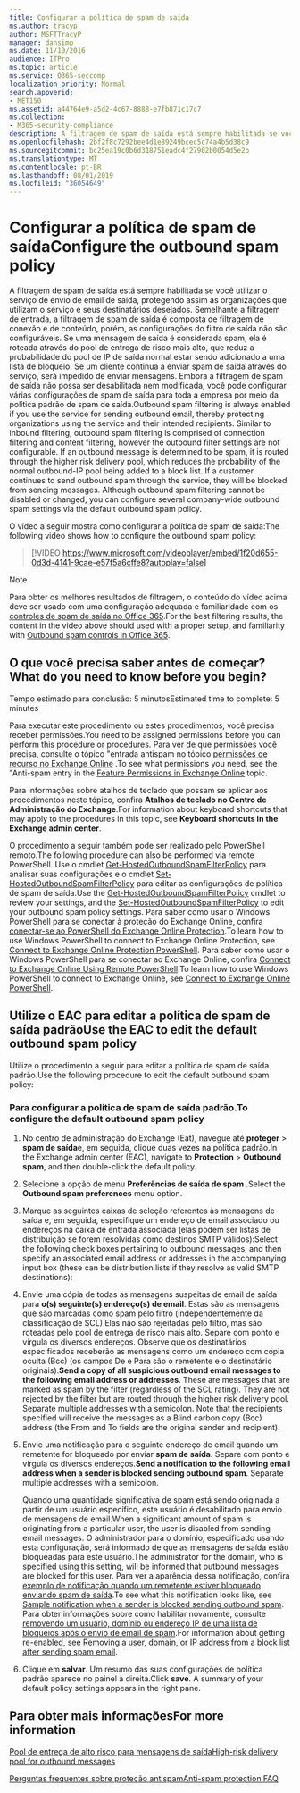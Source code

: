 ```yaml
---
title: Configurar a política de spam de saída
ms.author: tracyp
author: MSFTTracyP
manager: dansimp
ms.date: 11/10/2016
audience: ITPro
ms.topic: article
ms.service: O365-seccomp
localization_priority: Normal
search.appverid:
- MET150
ms.assetid: a44764e9-a5d2-4c67-8888-e7fb871c17c7
ms.collection:
- M365-security-compliance
description: A filtragem de spam de saída está sempre habilitada se você utilizar o serviço de envio de email de saída, protegendo assim as organizações que utilizam o serviço e seus destinatários desejados.
ms.openlocfilehash: 2bf2f8c7292bee4d1e89249bcec5c74a4b5d38c9
ms.sourcegitcommit: bc25ea19c0b6d318751eadc4f27902b0054d5e2b
ms.translationtype: MT
ms.contentlocale: pt-BR
ms.lasthandoff: 08/01/2019
ms.locfileid: "36054649"
---
```

# <a name="configure-the-outbound-spam-policy"></a><span data-ttu-id="392fb-103">Configurar a política de spam de saída</span><span class="sxs-lookup"><span data-stu-id="392fb-103">Configure the outbound spam policy</span></span>

<span data-ttu-id="392fb-p101">A filtragem de spam de saída está sempre habilitada se você utilizar o serviço de envio de email de saída, protegendo assim as organizações que utilizam o serviço e seus destinatários desejados. Semelhante a filtragem de entrada, a filtragem de spam de saída é composta de filtragem de conexão e de conteúdo, porém, as configurações do filtro de saída não são configuráveis. Se uma mensagem de saída é considerada spam, ela é roteada através do pool de entrega de risco mais alto, que reduz a probabilidade do pool de IP de saída normal estar sendo adicionado a uma lista de bloqueio. Se um cliente continua a enviar spam de saída através do serviço, será impedido de enviar mensagens. Embora a filtragem de spam de saída não possa ser desabilitada nem modificada, você pode configurar várias configurações de spam de saída para toda a empresa por meio da política padrão de spam de saída.</span><span class="sxs-lookup"><span data-stu-id="392fb-p101">Outbound spam filtering is always enabled if you use the service for sending outbound email, thereby protecting organizations using the service and their intended recipients. Similar to inbound filtering, outbound spam filtering is comprised of connection filtering and content filtering, however the outbound filter settings are not configurable. If an outbound message is determined to be spam, it is routed through the higher risk delivery pool, which reduces the probability of the normal outbound-IP pool being added to a block list. If a customer continues to send outbound spam through the service, they will be blocked from sending messages. Although outbound spam filtering cannot be disabled or changed, you can configure several company-wide outbound spam settings via the default outbound spam policy.</span></span> 
  
<span data-ttu-id="392fb-109">O vídeo a seguir mostra como configurar a política de spam de saída:</span><span class="sxs-lookup"><span data-stu-id="392fb-109">The following video shows how to configure the outbound spam policy:</span></span>
  
> [!VIDEO https://www.microsoft.com/videoplayer/embed/1f20d655-0d3d-4141-9cae-e57f5a6cffe8?autoplay=false]
  
> [!NOTE]
> <span data-ttu-id="392fb-110">Para obter os melhores resultados de filtragem, o conteúdo do vídeo acima deve ser usado com uma configuração adequada e familiaridade com os [controles de spam de saída no Office 365](https://docs.microsoft.com/office365/securitycompliance/outbound-spam-controls).</span><span class="sxs-lookup"><span data-stu-id="392fb-110">For the best filtering results, the content in the video above should used with a proper setup, and familiarity with [Outbound spam controls in Office 365](https://docs.microsoft.com/office365/securitycompliance/outbound-spam-controls).</span></span>

## <a name="what-do-you-need-to-know-before-you-begin"></a><span data-ttu-id="392fb-111">O que você precisa saber antes de começar?</span><span class="sxs-lookup"><span data-stu-id="392fb-111">What do you need to know before you begin?</span></span>
<span data-ttu-id="392fb-112"><a name="sectionSection0"> </a></span><span class="sxs-lookup"><span data-stu-id="392fb-112"></span></span>

<span data-ttu-id="392fb-113">Tempo estimado para conclusão: 5 minutos</span><span class="sxs-lookup"><span data-stu-id="392fb-113">Estimated time to complete: 5 minutes</span></span>
  
<span data-ttu-id="392fb-114">Para executar este procedimento ou estes procedimentos, você precisa receber permissões.</span><span class="sxs-lookup"><span data-stu-id="392fb-114">You need to be assigned permissions before you can perform this procedure or procedures.</span></span> <span data-ttu-id="392fb-115">Para ver de que permissões você precisa, consulte o tópico "entrada antispam no tópico [permissões de recurso no Exchange Online](http://technet.microsoft.com/library/15073ce1-0917-403b-8839-02a2ebc96e16.aspx) .</span><span class="sxs-lookup"><span data-stu-id="392fb-115">To see what permissions you need, see the "Anti-spam entry in the [Feature Permissions in Exchange Online](http://technet.microsoft.com/library/15073ce1-0917-403b-8839-02a2ebc96e16.aspx) topic.</span></span> 
  
<span data-ttu-id="392fb-116">Para informações sobre atalhos de teclado que possam se aplicar aos procedimentos neste tópico, confira **Atalhos de teclado no Centro de Administração do Exchange**.</span><span class="sxs-lookup"><span data-stu-id="392fb-116">For information about keyboard shortcuts that may apply to the procedures in this topic, see **Keyboard shortcuts in the Exchange admin center**.</span></span>
  
<span data-ttu-id="392fb-117">O procedimento a seguir também pode ser realizado pelo PowerShell remoto.</span><span class="sxs-lookup"><span data-stu-id="392fb-117">The following procedure can also be performed via remote PowerShell.</span></span> <span data-ttu-id="392fb-118">Use o cmdlet [Get-HostedOutboundSpamFilterPolicy](http://technet.microsoft.com/library/8f15c83c-c10a-4d9d-b135-35321430bdc2.aspx) para analisar suas configurações e o cmdlet [Set-HostedOutboundSpamFilterPolicy](http://technet.microsoft.com/library/665d1b04-d4b5-4a0e-811a-4e37096ccbfd.aspx) para editar as configurações de política de spam de saída.</span><span class="sxs-lookup"><span data-stu-id="392fb-118">Use the [Get-HostedOutboundSpamFilterPolicy](http://technet.microsoft.com/library/8f15c83c-c10a-4d9d-b135-35321430bdc2.aspx) cmdlet to review your settings, and the [Set-HostedOutboundSpamFilterPolicy](http://technet.microsoft.com/library/665d1b04-d4b5-4a0e-811a-4e37096ccbfd.aspx) to edit your outbound spam policy settings.</span></span> <span data-ttu-id="392fb-119">Para saber como usar o Windows PowerShell para se conectar à proteção do Exchange Online, confira [conectar-se ao PowerShell do Exchange Online Protection](https://go.microsoft.com/fwlink/p/?linkid=627290).</span><span class="sxs-lookup"><span data-stu-id="392fb-119">To learn how to use Windows PowerShell to connect to Exchange Online Protection, see [Connect to Exchange Online Protection PowerShell](https://go.microsoft.com/fwlink/p/?linkid=627290).</span></span> <span data-ttu-id="392fb-120">Para saber como usar o Windows PowerShell para se conectar ao Exchange Online, confira [Connect to Exchange Online Using Remote PowerShell](https://go.microsoft.com/fwlink/p/?linkid=396554).</span><span class="sxs-lookup"><span data-stu-id="392fb-120">To learn how to use Windows PowerShell to connect to Exchange Online, see [Connect to Exchange Online PowerShell](https://go.microsoft.com/fwlink/p/?linkid=396554).</span></span>
  
## <a name="use-the-eac-to-edit-the-default-outbound-spam-policy"></a><span data-ttu-id="392fb-121">Utilize o EAC para editar a política de spam de saída padrão</span><span class="sxs-lookup"><span data-stu-id="392fb-121">Use the EAC to edit the default outbound spam policy</span></span>
<span data-ttu-id="392fb-122"><a name="sectionSection1"> </a></span><span class="sxs-lookup"><span data-stu-id="392fb-122"></span></span>

<span data-ttu-id="392fb-123">Utilize o procedimento a seguir para editar a política de spam de saída padrão.</span><span class="sxs-lookup"><span data-stu-id="392fb-123">Use the following procedure to edit the default outbound spam policy:</span></span>
  
### <a name="to-configure-the-default-outbound-spam-policy"></a><span data-ttu-id="392fb-124">Para configurar a política de spam de saída padrão.</span><span class="sxs-lookup"><span data-stu-id="392fb-124">To configure the default outbound spam policy</span></span>

1. <span data-ttu-id="392fb-125">No centro de administração do Exchange (Eat), navegue até **proteger** \> **spam de saída**e, em seguida, clique duas vezes na política padrão.</span><span class="sxs-lookup"><span data-stu-id="392fb-125">In the Exchange admin center (EAC), navigate to **Protection** \> **Outbound spam**, and then double-click the default policy.</span></span>
    
2. <span data-ttu-id="392fb-126">Selecione a opção de menu **Preferências de saída de spam** .</span><span class="sxs-lookup"><span data-stu-id="392fb-126">Select the **Outbound spam preferences** menu option.</span></span> 
    
3. <span data-ttu-id="392fb-127">Marque as seguintes caixas de seleção referentes às mensagens de saída e, em seguida, especifique um endereço de email associado ou endereços na caixa de entrada associada (elas podem ser listas de distribuição se forem resolvidas como destinos SMTP válidos):</span><span class="sxs-lookup"><span data-stu-id="392fb-127">Select the following check boxes pertaining to outbound messages, and then specify an associated email address or addresses in the accompanying input box (these can be distribution lists if they resolve as valid SMTP destinations):</span></span>
    
1. <span data-ttu-id="392fb-p104">Envie uma cópia de todas as mensagens suspeitas de email de saída para **o(s) seguinte(s) endereço(s) de email**. Estas são as mensagens que são marcadas como spam pelo filtro (independentemente da classificação de SCL) Elas não são rejeitadas pelo filtro, mas são roteadas pelo pool de entrega de risco mais alto. Separe com ponto e vírgula os diversos endereços. Observe que os destinatários especificados receberão as mensagens como um endereço com cópia oculta (Bcc) (os campos De e Para são o remetente e o destinatário originais).</span><span class="sxs-lookup"><span data-stu-id="392fb-p104">**Send a copy of all suspicious outbound email messages to the following email address or addresses**. These are messages that are marked as spam by the filter (regardless of the SCL rating). They are not rejected by the filter but are routed through the higher risk delivery pool. Separate multiple addresses with a semicolon. Note that the recipients specified will receive the messages as a Blind carbon copy (Bcc) address (the From and To fields are the original sender and recipient).</span></span>
    
2. <span data-ttu-id="392fb-p105">Envie uma notificação para o seguinte endereço de email quando um remetente for bloqueado por enviar **spam de saída**. Separe com ponto e vírgula os diversos endereços.</span><span class="sxs-lookup"><span data-stu-id="392fb-p105">**Send a notification to the following email address when a sender is blocked sending outbound spam**. Separate multiple addresses with a semicolon.</span></span>
    
    <span data-ttu-id="392fb-135">Quando uma quantidade significativa de spam está sendo originada a partir de um usuário específico, este usuário é desabilitado para envio de mensagens de email.</span><span class="sxs-lookup"><span data-stu-id="392fb-135">When a significant amount of spam is originating from a particular user, the user is disabled from sending email messages.</span></span> <span data-ttu-id="392fb-136">O administrador para o domínio, especificado usando esta configuração, será informado de que as mensagens de saída estão bloqueadas para este usuário.</span><span class="sxs-lookup"><span data-stu-id="392fb-136">The administrator for the domain, who is specified using this setting, will be informed that outbound messages are blocked for this user.</span></span> <span data-ttu-id="392fb-137">Para ver a aparência dessa notificação, confira [exemplo de notificação quando um remetente estiver bloqueado enviando spam de saída](sample-notification-when-a-sender-is-blocked-sending-outbound-spam.md).</span><span class="sxs-lookup"><span data-stu-id="392fb-137">To see what this notification looks like, see [Sample notification when a sender is blocked sending outbound spam](sample-notification-when-a-sender-is-blocked-sending-outbound-spam.md).</span></span> <span data-ttu-id="392fb-138">Para obter informações sobre como habilitar novamente, consulte [removendo um usuário, domínio ou endereço IP de uma lista de bloqueios após o envio de email de spam](http://technet.microsoft.com/library/712cfcc1-31e8-4e51-8561-b64258a8f1e5.aspx).</span><span class="sxs-lookup"><span data-stu-id="392fb-138">For information about getting re-enabled, see [Removing a user, domain, or IP address from a block list after sending spam email](http://technet.microsoft.com/library/712cfcc1-31e8-4e51-8561-b64258a8f1e5.aspx).</span></span>
    
4. <span data-ttu-id="392fb-p107">Clique em **salvar**. Um resumo das suas configurações de política padrão aparece no painel à direita.</span><span class="sxs-lookup"><span data-stu-id="392fb-p107">Click **save**. A summary of your default policy settings appears in the right pane.</span></span>
    
## <a name="for-more-information"></a><span data-ttu-id="392fb-141">Para obter mais informações</span><span class="sxs-lookup"><span data-stu-id="392fb-141">For more information</span></span>
<span data-ttu-id="392fb-142"><a name="sectionSection2"> </a></span><span class="sxs-lookup"><span data-stu-id="392fb-142"></span></span>

[<span data-ttu-id="392fb-143">Pool de entrega de alto risco para mensagens de saída</span><span class="sxs-lookup"><span data-stu-id="392fb-143">High-risk delivery pool for outbound messages</span></span>](high-risk-delivery-pool-for-outbound-messages.md)
  
[<span data-ttu-id="392fb-144">Perguntas frequentes sobre proteção antispam</span><span class="sxs-lookup"><span data-stu-id="392fb-144">Anti-spam protection FAQ</span></span>](anti-spam-protection-faq.md)
  

